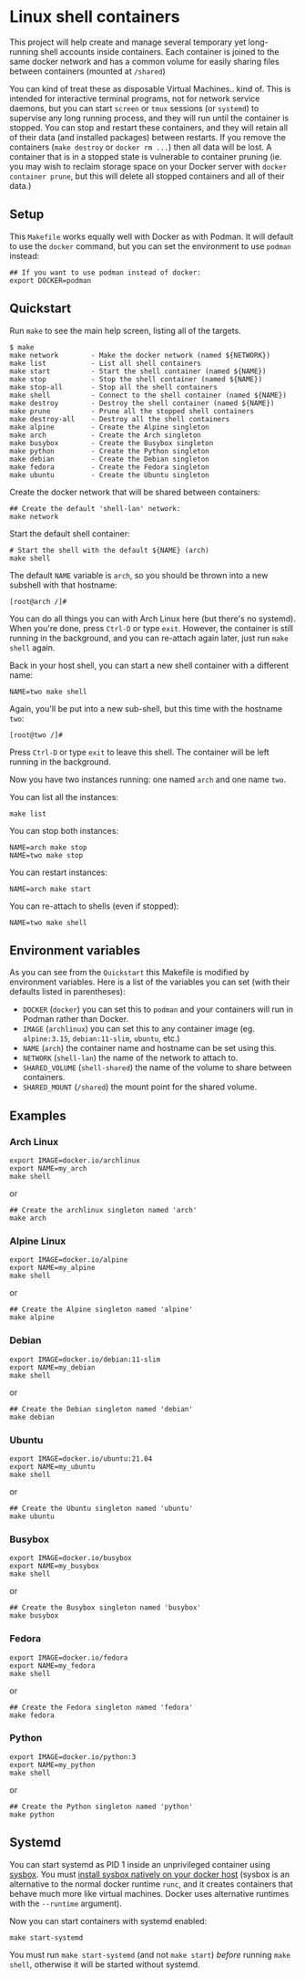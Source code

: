 # Linux shell containers

This project will help create and manage several temporary yet long-running
shell accounts inside containers. Each container is joined to the same docker
network and has a common volume for easily sharing files between containers
(mounted at `/shared`)

You can kind of treat these as disposable Virtual Machines.. kind of. This is
intended for interactive terminal programs, not for network service daemons, but
you can start `screen` or `tmux` sessions (or `systemd`) to supervise any long
running process, and they will run until the container is stopped. You can stop
and restart these containers, and they will retain all of their data (and
installed packages) between restarts. If you remove the containers (`make
destroy` or `docker rm ...`) then all data will be lost. A container that is in
a stopped state is vulnerable to container pruning (ie. you may wish to reclaim
storage space on your Docker server with `docker container prune`, but this will
delete all stopped containers and all of their data.)

## Setup

This `Makefile` works equally well with Docker as with Podman. It will default
to use the `docker` command, but you can set the environment to use `podman`
instead:

```
## If you want to use podman instead of docker:
export DOCKER=podman
```

## Quickstart

Run `make` to see the main help screen, listing all of the targets.

```
$ make
make network        - Make the docker network (named ${NETWORK})
make list           - List all shell containers
make start          - Start the shell container (named ${NAME})
make stop           - Stop the shell container (named ${NAME})
make stop-all       - Stop all the shell containers
make shell          - Connect to the shell container (named ${NAME})
make destroy        - Destroy the shell container (named ${NAME})
make prune          - Prune all the stopped shell containers
make destroy-all    - Destroy all the shell containers
make alpine         - Create the Alpine singleton
make arch           - Create the Arch singleton
make busybox        - Create the Busybox singleton
make python         - Create the Python singleton
make debian         - Create the Debian singleton
make fedora         - Create the Fedora singleton
make ubuntu         - Create the Ubuntu singleton
```

Create the docker network that will be shared between containers:

```
## Create the default 'shell-lan' network:
make network
```

Start the default shell container:

```
# Start the shell with the default ${NAME} (arch)
make shell
```

The default `NAME` variable is `arch`, so you should be thrown into a new
subshell with that hostname:

```
[root@arch /]# 
```

You can do all things you can with Arch Linux here (but there's no systemd).
When you're done, press `Ctrl-D` or type `exit`. However, the container is still
running in the background, and you can re-attach again later, just run `make
shell` again.

Back in your host shell, you can start a new shell container with a different
name:

```
NAME=two make shell
```

Again, you'll be put into a new sub-shell, but this time with the hostname
`two`:

```
[root@two /]# 
```

Press `Ctrl-D` or type `exit` to leave this shell. The container will be left
running in the background.

Now you have two instances running: one named `arch` and one name `two`.

You can list all the instances:

```
make list
```

You can stop both instances:

```
NAME=arch make stop
NAME=two make stop
```

You can restart instances:

```
NAME=arch make start
```

You can re-attach to shells (even if stopped):

```
NAME=two make shell
```

## Environment variables

As you can see from the `Quickstart` this Makefile is modified by environment
variables. Here is a list of the variables you can set (with their defaults
listed in parentheses):

 * `DOCKER` (`docker`) you can set this to `podman` and your containers will run
   in Podman rather than Docker.
 * `IMAGE` (`archlinux`) you can set this to any container image (eg.
   `alpine:3.15`, `debian:11-slim`, `ubuntu`, etc.)
 * `NAME` (`arch`) the container name and hostname can be set using this.
 * `NETWORK` (`shell-lan`) the name of the network to attach to.
 * `SHARED_VOLUME` (`shell-shared`) the name of the volume to share between containers.
 * `SHARED_MOUNT` (`/shared`) the mount point for the shared volume.


## Examples

### Arch Linux

```
export IMAGE=docker.io/archlinux 
export NAME=my_arch 
make shell
```

or

```
## Create the archlinux singleton named 'arch'
make arch
```


### Alpine Linux

```
export IMAGE=docker.io/alpine
export NAME=my_alpine
make shell
```

or

```
## Create the Alpine singleton named 'alpine'
make alpine
```

### Debian

```
export IMAGE=docker.io/debian:11-slim
export NAME=my_debian
make shell
```

or

```
## Create the Debian singleton named 'debian'
make debian
```


### Ubuntu

```
export IMAGE=docker.io/ubuntu:21.04
export NAME=my_ubuntu
make shell
```

or

```
## Create the Ubuntu singleton named 'ubuntu'
make ubuntu
```


### Busybox

```
export IMAGE=docker.io/busybox
export NAME=my_busybox
make shell
```

or

```
## Create the Busybox singleton named 'busybox'
make busybox
```

### Fedora

```
export IMAGE=docker.io/fedora
export NAME=my_fedora
make shell
```

or

```
## Create the Fedora singleton named 'fedora'
make fedora
```


### Python

```
export IMAGE=docker.io/python:3
export NAME=my_python
make shell
```

or

```
## Create the Python singleton named 'python'
make python
```

## Systemd

You can start systemd as PID 1 inside an unprivileged container using
[sysbox](https://github.com/nestybox/sysbox). You must [install sysbox natively
on your docker
host](https://github.com/nestybox/sysbox/blob/master/docs/user-guide/install-package.md)
(sysbox is an alternative to the normal docker runtime `runc`, and it creates
containers that behave much more like virtual machines. Docker uses alternative
runtimes with the `--runtime` argument).

Now you can start containers with systemd enabled:

```
make start-systemd
```

You must run `make start-systemd` (and not `make start`) *before* running `make
shell`, otherwise it will be started without systemd.
